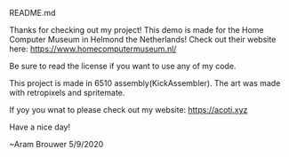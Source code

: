 README.md


Thanks for checking out my project! 
This demo is made for the Home Computer Museum in Helmond the Netherlands!
Check out their website here:
https://www.homecomputermuseum.nl/

Be sure to read the license if you want to use any of my code.

This project is made in 6510 assembly(KickAssembler). 
The art was made with retropixels and spritemate.

If yoy you wnat to please check out my website:
https://acoti.xyz

Have a nice day!

~Aram Brouwer 5/9/2020
